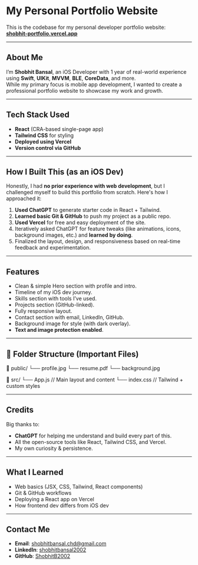 # My Personal Portfolio Website

This is the codebase for my personal developer portfolio website:  
**[shobhit-portfolio.vercel.app](https://shobhit-portfolio.vercel.app/)**

---

## About Me

I’m **Shobhit Bansal**, an iOS Developer with 1 year of real-world experience using **Swift**, **UIKit**, **MVVM**, **BLE**, **CoreData**, and more.  
While my primary focus is mobile app development, I wanted to create a professional portfolio website to showcase my work and growth.

---

##  Tech Stack Used

- **React** (CRA-based single-page app)
- **Tailwind CSS** for styling
- **Deployed using Vercel**
- **Version control via GitHub**

---

## How I Built This (as an iOS Dev)

Honestly, I had **no prior experience with web development**, but I challenged myself to build this portfolio from scratch. Here's how I approached it:

1. **Used ChatGPT** to generate starter code in React + Tailwind.
2. **Learned basic Git & GitHub** to push my project as a public repo.
3. **Used Vercel** for free and easy deployment of the site.
4. Iteratively asked ChatGPT for feature tweaks (like animations, icons, background images, etc.) and **learned by doing**.
5. Finalized the layout, design, and responsiveness based on real-time feedback and experimentation.

---

## Features

- Clean & simple Hero section with profile and intro.
- Timeline of my iOS dev journey.
- Skills section with tools I’ve used.
- Projects section (GitHub-linked).
- Fully responsive layout.
- Contact section with email, LinkedIn, GitHub.
- Background image for style (with dark overlay).
- **Text and image protection enabled**.

---

## 📂 Folder Structure (Important Files)
📁 public/
└── profile.jpg
└── resume.pdf
└── background.jpg

📁 src/
└── App.js // Main layout and content
└── index.css // Tailwind + custom styles

---

## Credits

Big thanks to:
- **ChatGPT** for helping me understand and build every part of this.
- All the open-source tools like React, Tailwind CSS, and Vercel.
- My own curiosity & persistence.

---

## What I Learned

- Web basics (JSX, CSS, Tailwind, React components)
- Git & GitHub workflows
- Deploying a React app on Vercel
- How frontend dev differs from iOS dev

---

## Contact Me

- **Email**: [shobhitbansal.chd@gmail.com](mailto:shobhitbansal.chd@gmail.com)  
- **LinkedIn**: [shobhitbansal2002](https://www.linkedin.com/in/shobhitbansal2002)  
- **GitHub**: [ShobhitB2002](https://github.com/ShobhitB2002)
